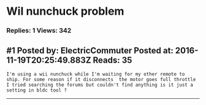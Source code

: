 # WiI nunchuck problem

### Replies: 1 Views: 342

## \#1 Posted by: ElectricCommuter Posted at: 2016-11-19T20:25:49.883Z Reads: 35

```
I'm using a wii nunchuck while I'm waiting for my other remote to ship. For some reason if it disconnects  the motor goes full throttle I tried searching the forums but couldn't find anything is it just a setting in bldc tool ?
```

---
